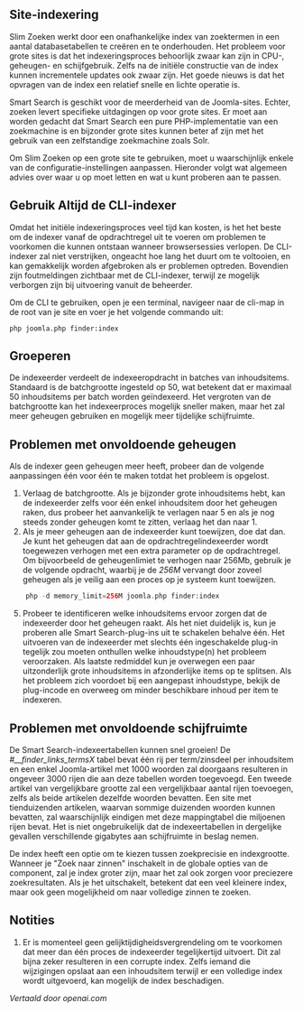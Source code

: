 <!-- Filename: Smart_Search_on_large_sites / Display title: Slim Zoeken op Grote Sites -->

## Site-indexering

Slim Zoeken werkt door een onafhankelijke index van zoektermen in een aantal databasetabellen te creëren en te onderhouden. Het probleem voor grote sites is dat het indexeringsproces behoorlijk zwaar kan zijn in CPU-, geheugen- en schijfgebruik. Zelfs na de initiële constructie van de index kunnen incrementele updates ook zwaar zijn. Het goede nieuws is dat het opvragen van de index een relatief snelle en lichte operatie is.

Smart Search is geschikt voor de meerderheid van de Joomla-sites. Echter, zoeken levert specifieke uitdagingen op voor grote sites. Er moet aan worden gedacht dat Smart Search een pure PHP-implementatie van een zoekmachine is en bijzonder grote sites kunnen beter af zijn met het gebruik van een zelfstandige zoekmachine zoals Solr.

Om Slim Zoeken op een grote site te gebruiken, moet u waarschijnlijk enkele van de configuratie-instellingen aanpassen. Hieronder volgt wat algemeen advies over waar u op moet letten en wat u kunt proberen aan te passen.

## Gebruik Altijd de CLI-indexer

Omdat het initiële indexeringsproces veel tijd kan kosten, is het het beste om de indexer vanaf de opdrachtregel uit te voeren om problemen te voorkomen die kunnen ontstaan wanneer browsersessies verlopen. De CLI-indexer zal niet verstrijken, ongeacht hoe lang het duurt om te voltooien, en kan gemakkelijk worden afgebroken als er problemen optreden. Bovendien zijn foutmeldingen zichtbaar met de CLI-indexer, terwijl ze mogelijk verborgen zijn bij uitvoering vanuit de beheerder.

Om de CLI te gebruiken, open je een terminal, navigeer naar de cli-map in de root van je site en voer je het volgende commando uit:

```
php joomla.php finder:index
```

## Groeperen

De indexeerder verdeelt de indexeeropdracht in batches van inhoudsitems. Standaard is de batchgrootte ingesteld op 50, wat betekent dat er maximaal 50 inhoudsitems per batch worden geïndexeerd. Het vergroten van de batchgrootte kan het indexeerproces mogelijk sneller maken, maar het zal meer geheugen gebruiken en mogelijk meer tijdelijke schijfruimte.

## Problemen met onvoldoende geheugen

Als de indexer geen geheugen meer heeft, probeer dan de volgende aanpassingen één voor één te maken totdat het probleem is opgelost.

1. Verlaag de batchgrootte. Als je bijzonder grote inhoudsitems hebt, kan de indexeerder zelfs voor één enkel inhoudsitem door het geheugen raken, dus probeer het aanvankelijk te verlagen naar 5 en als je nog steeds zonder geheugen komt te zitten, verlaag het dan naar 1.
2. Als je meer geheugen aan de indexeerder kunt toewijzen, doe dat dan. Je kunt het geheugen dat aan de opdrachtregelindexeerder wordt toegewezen verhogen met een extra parameter op de opdrachtregel. Om bijvoorbeeld de geheugenlimiet te verhogen naar 256Mb, gebruik je de volgende opdracht, waarbij je de *256M* vervangt door zoveel geheugen als je veilig aan een proces op je systeem kunt toewijzen.
```php
    php -d memory_limit=256M joomla.php finder:index
```
5. Probeer te identificeren welke inhoudsitems ervoor zorgen dat de indexeerder door het geheugen raakt. Als het niet duidelijk is, kun je proberen alle Smart Search-plug-ins uit te schakelen behalve één. Het uitvoeren van de indexeerder met slechts één ingeschakelde plug-in tegelijk zou moeten onthullen welke inhoudstype(n) het probleem veroorzaken. Als laatste redmiddel kun je overwegen een paar uitzonderlijk grote inhoudsitems in afzonderlijke items op te splitsen. Als het probleem zich voordoet bij een aangepast inhoudstype, bekijk de plug-incode en overweeg om minder beschikbare inhoud per item te indexeren.

## Problemen met onvoldoende schijfruimte

De Smart Search-indexeertabellen kunnen snel groeien! De *#__finder_links_termsX* tabel bevat één rij per term/zinsdeel per inhoudsitem en een enkel Joomla-artikel met 1000 woorden zal doorgaans resulteren in ongeveer 3000 rijen die aan deze tabellen worden toegevoegd. Een tweede artikel van vergelijkbare grootte zal een vergelijkbaar aantal rijen toevoegen, zelfs als beide artikelen dezelfde woorden bevatten. Een site met tienduizenden artikelen, waarvan sommige duizenden woorden kunnen bevatten, zal waarschijnlijk eindigen met deze mappingtabel die miljoenen rijen bevat. Het is niet ongebruikelijk dat de indexeertabellen in dergelijke gevallen verschillende gigabytes aan schijfruimte in beslag nemen.

De index heeft een optie om te kiezen tussen zoekprecisie en indexgrootte. Wanneer je "Zoek naar zinnen" inschakelt in de globale opties van de component, zal je index groter zijn, maar het zal ook zorgen voor preciezere zoekresultaten. Als je het uitschakelt, betekent dat een veel kleinere index, maar ook geen mogelijkheid om naar volledige zinnen te zoeken.

## Notities

1. Er is momenteel geen gelijktijdigheidsvergrendeling om te voorkomen dat meer dan één proces de indexeerder tegelijkertijd uitvoert. Dit zal bijna zeker resulteren in een corrupte index. Zelfs iemand die wijzigingen opslaat aan een inhoudsitem terwijl er een volledige index wordt uitgevoerd, kan mogelijk de index beschadigen.

*Vertaald door openai.com*

